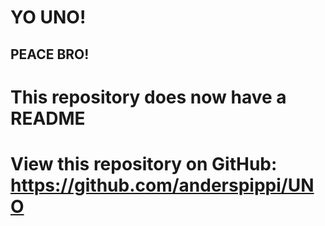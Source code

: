 # YO UNO!
## PEACE BRO!
#
# This repository does now have a README
#
# View this repository on GitHub: https://github.com/anderspippi/UNO        
